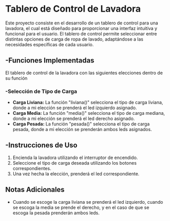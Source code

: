 # Tablero de Control de Lavadora

Este proyecto consiste en el desarrollo de un tablero de control para una lavadora, el cual está diseñado para proporcionar una interfaz intuitiva y funcional para el usuario. El tablero de control permite seleccionar entre distintas opciones de carga de ropa de lavado, adaptándose a las necesidades específicas de cada usuario.

## -Funciones Implementadas

El tablero de control de la lavadora con las siguientes elecciones dentro de su función

### -Selección de Tipo de Carga

- **Carga Liviana:** La función "liviana()" selecciona el tipo de carga liviana, donde a mi elección se prenderá el led izquierdo asignado.
- **Carga Media:** La función "media()" selecciona el tipo de carga mediana, donde a mi elección se prenderá el led derecho asignado.
- **Carga Pesada:** La función "pesada()" selecciona el tipo de carga pesada, donde a mi elección se prenderán ambos leds asignados.


## -Instrucciones de Uso

1. Encienda la lavadora utilizando el interruptor de encendido.
2. Seleccione el tipo de carga deseada utilizando los botones correspondientes.
3. Una vez hecha la elección, prenderá el led correspondiente.

## Notas Adicionales

- Cuando se escoge la carga liviana se prenderá el led izquierdo, cuando se escoga la media se prende el derecho, y en el caso de que se escoga la pesada prenderán ambos leds.

